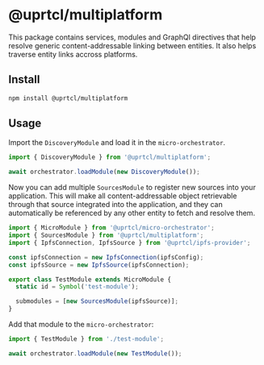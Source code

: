 # @uprtcl/multiplatform

This package contains services, modules and GraphQl directives that help resolve generic content-addressable linking between entities. It also helps traverse entity links accross platforms.

## Install

```bash
npm install @uprtcl/multiplatform
```

## Usage

Import the `DiscoveryModule` and load it in the `micro-orchestrator`.

```ts
import { DiscoveryModule } from '@uprtcl/multiplatform';

await orchestrator.loadModule(new DiscoveryModule());
```

Now you can add multiple `SourcesModule` to register new sources into your application. This will make all content-addressable object retrievable through that source integrated into the application, and they can automatically be referenced by any other entity to fetch and resolve them.

```ts
import { MicroModule } from '@uprtcl/micro-orchestrator';
import { SourcesModule } from '@uprtcl/multiplatform';
import { IpfsConnection, IpfsSource } from '@uprtcl/ipfs-provider';

const ipfsConnection = new IpfsConnection(ipfsConfig);
const ipfsSource = new IpfsSource(ipfsConnection);

export class TestModule extends MicroModule {
  static id = Symbol('test-module');

  submodules = [new SourcesModule(ipfsSource)];
}
```

Add that module to the `micro-orchestrator`:

```ts
import { TestModule } from './test-module';

await orchestrator.loadModule(new TestModule());
```

